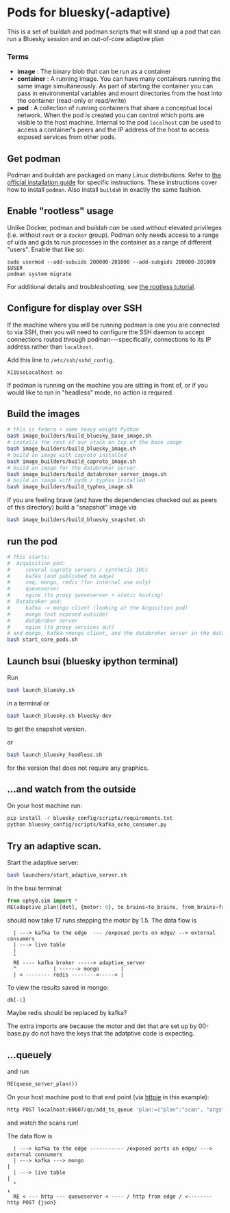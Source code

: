 # Pods for bluesky(-adaptive)

This is a set of buildah and podman scripts that will stand up a pod that
can run a Bluesky session and an out-of-core adaptive plan

### Terms

- **image** : The binary blob that can be run as a container
- **container** : A running image.  You can have many containers
  running the same image simultaneously.  As part of starting the
  container you can pass in environmental variables and mount directories from
  the host into the container (read-only or read/write)
- **pod** : A collection of running containers that share a conceptual
  local network.  When the pod is created you can control which ports
  are visible to the host machine.  Internal to the pod ``localhost``
  can be used to access a container's peers and the IP address of the
  host to access exposed services from other pods.



## Get podman

Podman and buildah are packaged on many Linux distributions. Refer to
[the official installation guide](https://podman.io/getting-started/installation)
for specific instructions. These instructions cover how to install `podman`.
Also install `buildah` in exactly the same fashion.

## Enable "rootless" usage

Unlike Docker, podman and buildah *can* be used without elevated privileges (i.e.
without `root` or a `docker` group). Podman only needs access to a range of uids
and gids to run processes in the container as a range of different "users".
Enable that like so:

```
sudo usermod --add-subuids 200000-201000 --add-subgids 200000-201000 $USER
podman system migrate
```

For additional details and troubleshooting, see
[the rootless tutorial](https://github.com/containers/podman/blob/master/docs/tutorials/rootless_tutorial.md).

## Configure for display over SSH

If the machine where you will be running podman is one you are connected to via
SSH, then you will need to configure the SSH daemon to accept connections routed
through podman---specifically, connections to its IP address rather than
`localhost`.

Add this line to `/etc/ssh/sshd_config`.

```
X11UseLocalhost no
```

If podman is running on the machine you are sitting in front of, or if you would like
to run in "headless" mode, no action is required.

## Build the images

```sh
# this is fedora + some heavy weight Python
bash image_builders/build_bluesky_base_image.sh
# installs the rest of our stack on top of the base image
bash image_builders/build_bluesky_image.sh
# build an image with caproto installed
bash image_builders/build_caproto_image.sh
# build an image for the databroker server
bash image_builders/build_databroker_server_image.sh
# build an image with pydm / typhos installed
bash image_builders/build_typhos_image.sh
```

If you are feeling brave (and have the dependencies checked out as peers
of this directory) build a "snapshot" image via

```sh
bash image_builders/build_bluesky_snapshot.sh
```

## run the pod

```sh
# This starts:
#  Acquisition pod:
#     several caproto servers / synthetic IOCs
#     kafka (and published to edge)
#     zmq, mongo, redis (for internal use only)
#     queueserver
#     nginx (to proxy queueserver + static hosting)
#  Databroker pod:
#     kafka -> mongo client (looking at the Acqusition pod)
#     mongo (not exposed outside)
#     databroker server
#     nginx (to proxy services out)
# and mongo, kafka->mongo client, and the databroker server in the databroker pod
bash start_core_pods.sh
```

## Launch bsui (bluesky ipython terminal)

Run

```sh
bash launch_bluesky.sh
```

in a terminal or


```sh
bash launch_bluesky.sh bluesky-dev
```

to get the snapshot version.

or

```sh
bash launch_bluesky_headless.sh
```

for the version that does not require any graphics.

## ...and watch from the outside

On your host machine run:

```bash
pip install -r bluesky_config/scripts/requirements.txt
python bluesky_config/scripts/kafka_echo_consumer.py
```

##  Try an adaptive scan.

Start the adaptive server:

```sh
bash launchers/start_adaptive_server.sh
```


In the bsui terminal:

```python
from ophyd.sim import *
RE(adaptive_plan([det], {motor: 0}, to_brains=to_brains, from_brains=from_brains))
```

should now take 17 runs stepping the motor by 1.5.  The data flow is

```
  | ---> kafka to the edge  --- /exposed ports on edge/ --> external consumers
  | ---> live table
  |
  ^
  RE ---- kafka broker -----> adaptive_server
  ^            | ------> mongo       |
  | < -------- redis --------<-----< |

```

To view the results saved in mongo:

```python
db[-1]
```

Maybe redis should be replaced by kafka?

The extra imports are because the motor and det that are set up by 00-base.py do not have
the keys that the adatptive code is expecting.


## ...queuely

and run

```python
RE(queue_server_plan())
```

On your host machine post to that end point (via
[httpie](https://httpie.org/) in this example):

```bash
http POST localhost:60607/qs/add_to_queue 'plan:={"plan":"scan", "args":[["pinhole"], "motor_ph", -10, 10, 25]}'
```

and watch the scans run!

The data flow is

```
  | ---> kafka to the edge ----------- /exposed ports on edge/ ---> external consumers
  | ---> kafka ---> mongo                                                      |
  | ---> live table                                                            |
  ^                                                                            ↓
  RE < --- http --- queueserver < ---- / http from edge / <-------- http POST {json}


```
